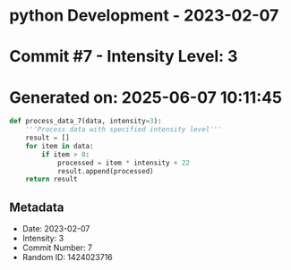 ﻿# python Development - 2023-02-07
# Commit #7 - Intensity Level: 3
# Generated on: 2025-06-07 10:11:45
```python
def process_data_7(data, intensity=3):
    '''Process data with specified intensity level'''
    result = []
    for item in data:
        if item > 0:
            processed = item * intensity + 22
            result.append(processed)
    return result
```
## Metadata
- Date: 2023-02-07
- Intensity: 3
- Commit Number: 7
- Random ID: 1424023716
